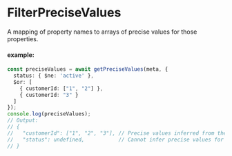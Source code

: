 # FilterPreciseValues
A mapping of property names to arrays of precise values for those properties.


#### example:
```ts
const preciseValues = await getPreciseValues(meta, {
  status: { $ne: 'active' },
  $or: [
    { customerId: ["1", "2"] },
    { customerId: "3" }
  ]
});
console.log(preciseValues);
// Output:
// {
//   "customerId": ["1", "2", "3"], // Precise values inferred from the filter
//   "status": undefined,           // Cannot infer precise values for 'status'
// }
```
